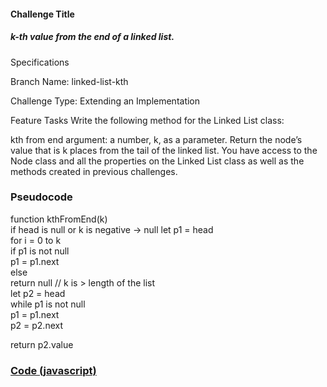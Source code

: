 #### Challenge Title

##### k-th value from the end of a linked list.

Specifications

Branch Name: linked-list-kth

Challenge Type: Extending an Implementation

Feature Tasks
Write the following method for the Linked List class:

kth from end
argument: a number, k, as a parameter.
Return the node’s value that is k places from the tail of the linked list.
You have access to the Node class and all the properties on the Linked List class as well as the methods created in previous challenges.
### Pseudocode

function kthFromEnd(k)  
if head is null or k is negative ->  null
let p1 = head  
for i = 0 to k  
if p1 is not null  
p1 = p1.next  
else  
return null // k is >  length of the list    
let p2 = head  
while p1 is not null  
p1 = p1.next  
p2 = p2.next  

return p2.value


### [Code (javascript)](linked-lists-kth.js)